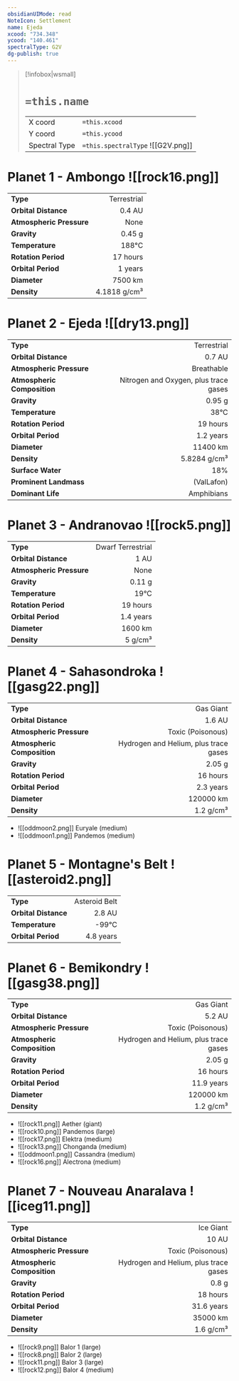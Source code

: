 ```yaml
---
obsidianUIMode: read
NoteIcon: Settlement
name: Ejeda
xcood: "734.348"
ycood: "140.461"
spectralType: G2V
dg-publish: true
---
```

> [!infobox|wsmall]
> # `=this.name`
> | | |
> | - | - |
> | X coord | `=this.xcood` |
> | Y coord| `=this.ycood` |
> | Spectral Type | `=this.spectralType` ![[G2V.png]] |

# Planet 1 - Ambongo ![[rock16.png]]
|                             |                           |
| --------------------------- | -------------------------:|
| **Type**                    |             Terrestrial |
| **Orbital Distance**        |   0.4 AU |
| **Atmospheric Pressure**    |       None |
| **Gravity**                 |        0.45 g |
| **Temperature**             |    188°C |
| **Rotation Period**         |  17 hours |
| **Orbital Period** | 1 years |
| **Diameter**                |      7500 km | 
| **Density**                 |    4.1818 g/cm³ |





# Planet 2 - Ejeda ![[dry13.png]]
|                             |                           |
| --------------------------- | -------------------------:|
| **Type**                    |             Terrestrial |
| **Orbital Distance**        |   0.7 AU |
| **Atmospheric Pressure**    |       Breathable |
| **Atmospheric Composition** |      Nitrogen and Oxygen, plus trace gases |
| **Gravity**                 |        0.95 g |
| **Temperature**             |    38°C |
| **Rotation Period**         |  19 hours |
| **Orbital Period** | 1.2 years |
| **Diameter**                |      11400 km | 
| **Density**                 |    5.8284 g/cm³ |
| **Surface Water**           |           18% | 
| **Prominent Landmass**      |         (ValLafon) | 
| **Dominant Life**           |         Amphibians |





# Planet 3 - Andranovao ![[rock5.png]]
|                             |                           |
| --------------------------- | -------------------------:|
| **Type**                    |             Dwarf Terrestrial |
| **Orbital Distance**        |   1 AU |
| **Atmospheric Pressure**    |       None |
| **Gravity**                 |        0.11 g |
| **Temperature**             |    19°C |
| **Rotation Period**         |  19 hours |
| **Orbital Period** | 1.4 years |
| **Diameter**                |      1600 km | 
| **Density**                 |    5 g/cm³ |





# Planet 4 - Sahasondroka ![[gasg22.png]]
|                             |                           |
| --------------------------- | -------------------------:|
| **Type**                    |             Gas Giant |
| **Orbital Distance**        |   1.6 AU |
| **Atmospheric Pressure**    |       Toxic (Poisonous) |
| **Atmospheric Composition** |      Hydrogen and Helium, plus trace gases |
| **Gravity**                 |        2.05 g |
| **Rotation Period**         |  16 hours |
| **Orbital Period** | 2.3 years |
| **Diameter**                |      120000 km | 
| **Density**                 |    1.2 g/cm³ |



- ![[oddmoon2.png]] Euryale (medium)
- ![[oddmoon1.png]] Pandemos (medium)


# Planet 5 - Montagne's Belt ![[asteroid2.png]]
|                             |                           |
| --------------------------- | -------------------------:|
| **Type**                    |             Asteroid Belt |
| **Orbital Distance**        |   2.8 AU |
| **Temperature**             |    -99°C |
| **Orbital Period** | 4.8 years |





# Planet 6 - Bemikondry ![[gasg38.png]]
|                             |                           |
| --------------------------- | -------------------------:|
| **Type**                    |             Gas Giant |
| **Orbital Distance**        |   5.2 AU |
| **Atmospheric Pressure**    |       Toxic (Poisonous) |
| **Atmospheric Composition** |      Hydrogen and Helium, plus trace gases |
| **Gravity**                 |        2.05 g |
| **Rotation Period**         |  16 hours |
| **Orbital Period** | 11.9 years |
| **Diameter**                |      120000 km | 
| **Density**                 |    1.2 g/cm³ |



- ![[rock11.png]] Aether (giant)
- ![[rock10.png]] Pandemos (large)
- ![[rock17.png]] Elektra (medium)
- ![[rock13.png]] Chonganda (medium)
- ![[oddmoon1.png]] Cassandra (medium)
- ![[rock16.png]] Alectrona (medium)


# Planet 7 - Nouveau Anaralava ![[iceg11.png]]
|                             |                           |
| --------------------------- | -------------------------:|
| **Type**                    |             Ice Giant |
| **Orbital Distance**        |   10 AU |
| **Atmospheric Pressure**    |       Toxic (Poisonous) |
| **Atmospheric Composition** |      Hydrogen and Helium, plus trace gases |
| **Gravity**                 |        0.8 g |
| **Rotation Period**         |  18 hours |
| **Orbital Period** | 31.6 years |
| **Diameter**                |      35000 km | 
| **Density**                 |    1.6 g/cm³ |



- ![[rock9.png]] Balor 1 (large)
- ![[rock8.png]] Balor 2 (large)
- ![[rock11.png]] Balor 3 (large)
- ![[rock12.png]] Balor 4 (medium)


